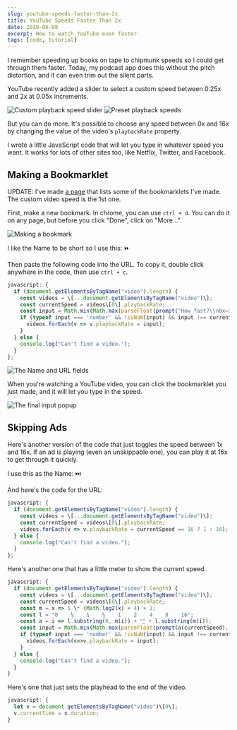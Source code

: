 ```yaml
---
slug: youtube-speeds-faster-than-2x
title: YouTube Speeds Faster Than 2x
date: 2019-06-08
excerpt: How to watch YouTube even faster
tags: [code, tutorial]
---
```


<script>
  import CodeBlock from "$lib/components/blog/code-block.svelte";
  import Image from "$lib/components/base/image.svelte";
</script>

I remember speeding up books on tape to chipmunk speeds so I could get through them faster. Today, my podcast app does this without the pitch distortion, and it can even trim out the silent parts.

YouTube recently added a slider to select a custom speed between 0.25x and 2x at 0.05x increments.

<Image
  path="posts/{slug}"
  filename="slider-1"
  figcaption="Custom playback speed slider"
  alt="Custom playback speed slider"
/>
<Image
  path="posts/{slug}"
  filename="speed-settings-copy-1"
  figcaption="Preset playback speeds"
  alt="Preset playback speeds"
/>

But you can do more. It's possible to choose any speed between 0x and 16x by changing the value of the video's `playbackRate` property.

I wrote a little JavaScript code that will let you type in whatever speed you want. It works for lots of other sites too, like Netflix, Twitter, and Facebook.

## Making a Bookmarklet

UPDATE: I've made [a page](https://ihtfy.github.io/JavaScript-Bookmarklets/) that lists some of the bookmarklets I've made. The custom video speed is the 1st one.

First, make a new bookmark. In chrome, you can use `ctrl + d`. You can do it on any page, but before you click "Done", click on "More...".

<Image
  path="posts/{slug}"
  filename="bookmark-2"
  figcaption="Making a bookmark"
  alt="Making a bookmark"
/>

I like the Name to be short so I use this: ⏩

Then paste the following code into the URL. To copy it, double click anywhere in the code, then use `ctrl + c`.

<CodeBlock lang="javascript" filename="⏩">

```javascript
javascript: {
  if (document.getElementsByTagName("video").length) {
    const videos = \[...document.getElementsByTagName("video")\];
    const currentSpeed = videos\[0\].playbackRate;
    const input = Math.min(Math.max(parseFloat(prompt("How fast?\\n0x⟷16.0x", currentSpeed)), 0), 16);
    if (typeof input === 'number' && !isNaN(input) && input !== currentSpeed) {
      videos.forEach(v => v.playbackRate = input);
    }
  } else {
    console.log("Can't find a video.");
  }
};
```

</CodeBlock>

<Image
  path="posts/{slug}"
  filename="save-1"
  figcaption="The Name and URL fields"
  alt="The Name and URL fields"
/>

When you're watching a YouTube video, you can click the bookmarklet you just made, and it will let you type in the speed.

<Image
  path="posts/{slug}"
  filename="use-1"
  figcaption="The final input popup"
  alt="The final input popup"
/>

## Skipping Ads

Here's another version of the code that just toggles the speed between 1x and 16x. If an ad is playing (even an unskippable one), you can play it at 16x to get through it quickly.

I use this as the Name: ⏭️

And here's the code for the URL:

<CodeBlock lang="javascript" filename="⏭️">


```javascript
javascript: {
  if (document.getElementsByTagName("video").length) {
    const videos = \[...document.getElementsByTagName("video")\];
    const currentSpeed = videos\[0\].playbackRate;
    videos.forEach(v => v.playbackRate = currentSpeed == 16 ? 1 : 16);
  } else {
    console.log("Can't find a video.");
  }
};
```
</CodeBlock>

Here's another one that has a little meter to show the current speed.

<CodeBlock lang="javascript" filename="⏩">

```javascript
javascript: {
  if (document.getElementsByTagName("video").length) {
    const videos = \[...document.getElementsByTagName("video")\];
    const currentSpeed = videos\[0\].playbackRate;
    const m = x => 5 \* (Math.log2(x) + 4) + 1;
    const l = "0    ⅛    ¼    ½    1    2    4    8    16";
    const a = i => l.substring(0, m(i)) + "͟" + l.substring(m(i));
    const input = Math.min(Math.max(parseFloat(prompt(a(currentSpeed), currentSpeed)), 0), 16);
    if (typeof input === 'number' && !isNaN(input) && input !== currentSpeed) {
      videos.forEach(v=>v.playbackRate = input);
    }
  } else {
    console.log("Can't find a video.");
  }
}
```
</CodeBlock>


Here's one that just sets the playhead to the end of the video.

<CodeBlock lang="javascript" filename="⏭️">

```javascript
javascript: {
  let v = document.getElementsByTagName("video")\[0\];
  v.currentTime = v.duration;
}
```
</CodeBlock>
